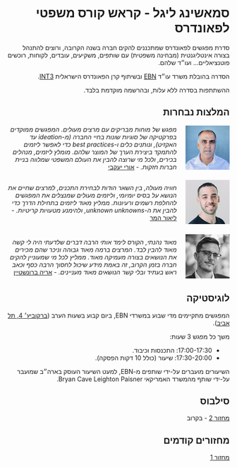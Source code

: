 <div dir="rtl">
<h1>סמאשינג ליגל - קראש קורס משפטי לפאונדרס</h1>
<p>
סדרת מפגשים לפאונדרס שמתכננים להקים חברה בשנה הקרובה, ורוצים להתנהל בצורה אינטליגנטית (מבחינה משפטית) עם שותפים, משקיעים, עובדים, לקוחות, רוכשים פוטנציאליים... ועו״ד שלהם.
</p>
  
<p>
הסדרה בהובלת משרד עו״ד
<a href="https://www.ebnlaw.co.il/">EBN</a>
ובשיתוף קרן הפאונדרס הישראלית
<a href="https://int3.com/">INT3</a>.
</p>
  
<p>
ההשתתפות בסדרה ללא עלות, ובהרשמה מוקדמת בלבד.
</p>

<h2>המלצות נבחרות</h2>

<div style="display: flex; align-items: center;">
  <a href="https://www.linkedin.com/in/uriyacovy/">
    <img src="images/uri-yacovy.png" height="100" width="100" alt="Uri Yavovy" style="max-width: none; margin-left: 20px; ">
  </a>
  <span><i>מפגש של מוחות מבריקים עם מרצים מעולים. המפגשים ממוקדים בפרקטיקה של סוגיות שונות בחיי החברה (מ-ideation עד האקזיט), ונותנים כלים ו-best practices כדי לאפשר ליזמים להתמקד ביצירת הערך של המוצר שלהם. מומלץ ליזמים, מנהלים בכירים, ולכל מי שרוצה להבין את העולם המשפטי שמלווה בניית חברות חזקות.</i> - <a href="https://www.linkedin.com/in/uriyacovy/">אורי יעקבי</a></span>
</div>

<div style="display: flex; align-items: center; margin-top:20px;">
  <a href="https://www.linkedin.com/in/lior-hammer-42638411/">
    <img src="images/lior-hammer.png" height="100" width="100" alt="Lior Hammer" style="max-width: none; margin-left: 20px; ">
  </a>
  <span><i>חוויה מעולה, בין השאר הודות לבחירת התכנים, למרצים שחיים את הנושא על בסיס יומיומי, וליזמים מעולים שמנצלים את המפגשים להחלפת רשמים ורעיונות. ממליץ מאוד ליזמים בתחילת הדרך כדי להבין את ה-unknown unknowns, ולהימנע מטעויות קריטיות.</i> - <a href="https://www.linkedin.com/in/lior-hammer-42638411/">ליאור המר</a></span>
</div>

<div style="display: flex; align-items: center; margin-top:20px;">
  <a href="https://www.linkedin.com/in/ariebrosztein/">
    <img src="images/arie-brosztein.png" height="100" width="100" alt="Arie Brosztein" style="max-width: none; margin-left: 20px; ">
  </a>
  <span><i>מאוד נהנתי, הקורס לימד אותי הרבה דברים שלדעתי היה לי קשה מאוד להבין לבד. המרצים ברמה מאוד גבוהה וניכר שהם מכירים את הנושאים בצורה מעמיקה מאוד. ממליץ לכל מי שמעוניין להקים חברה בזמן הקרוב, זה באמת מידע שיכול לחסוך הרבה כסף וכאב ראש בעתיד ובלי קשר הנושאים מאוד מעניינים.</i> - <a href="https://www.linkedin.com/in/ariebrosztein/">אריה ברונשטיין</a></span>
</div>
  

<h2>לוגיסטיקה</h2>
<p>
המפגשים מתקיימים מדי שבוע במשרדי EBN, ביום קבוע בשעות הערב
(<a href="https://goo.gl/maps/KHqCDfTp8vqqPvha7">ברקוביץ׳ 4, תל אביב</a>).
</p>

<p>
משך כל מפגש 3 שעות:
<ul>
<li>17:00-17:30: התכנסות וכיבוד.</li>
<li>17:30-20:00: שיעור (כולל 10 דקות הפסקה).
</li>
</ul>
</p>

<p>
השיעורים מועברים על-ידי שותפים מ-EBN, למעט השיעור העוסק בארה״ב שמועבר על-ידי שותף מהמשרד האמריקאי Bryan Cave Leighton Paisner.
</p>

<h2>סילבוס</h2>

<p>
  <a href="cohorts/2">מחזור 2</a> - בקרוב
</p>

<h2>מחזורים קודמים</h2>

<p>
  <a href="cohorts/1">מחזור 1</a>
</p>
  
<div>
